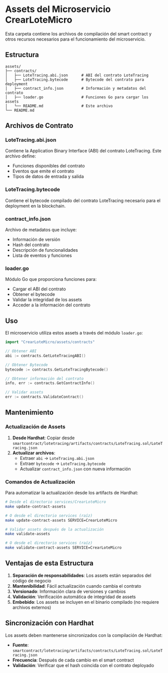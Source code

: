 # Assets del Microservicio CrearLoteMicro

Esta carpeta contiene los archivos de compilación del smart contract y otros recursos necesarios para el funcionamiento del microservicio.

## Estructura

```
assets/
├── contracts/
│   ├── LoteTracing.abi.json      # ABI del contrato LoteTracing
│   ├── LoteTracing.bytecode      # Bytecode del contrato para deployment
│   ├── contract_info.json        # Información y metadatos del contrato
│   ├── loader.go                 # Funciones Go para cargar los assets
│   └── README.md                 # Este archivo
└── README.md
```

## Archivos de Contrato

### LoteTracing.abi.json
Contiene la Application Binary Interface (ABI) del contrato LoteTracing. Este archivo define:
- Funciones disponibles del contrato
- Eventos que emite el contrato
- Tipos de datos de entrada y salida

### LoteTracing.bytecode
Contiene el bytecode compilado del contrato LoteTracing necesario para el deployment en la blockchain.

### contract_info.json
Archivo de metadatos que incluye:
- Información de versión
- Hash del contrato
- Descripción de funcionalidades
- Lista de eventos y funciones

### loader.go
Módulo Go que proporciona funciones para:
- Cargar el ABI del contrato
- Obtener el bytecode
- Validar la integridad de los assets
- Acceder a la información del contrato

## Uso

El microservicio utiliza estos assets a través del módulo `loader.go`:

```go
import "CrearLoteMicro/assets/contracts"

// Obtener ABI
abi := contracts.GetLoteTracingABI()

// Obtener Bytecode
bytecode := contracts.GetLoteTracingBytecode()

// Obtener información del contrato
info, err := contracts.GetContractInfo()

// Validar assets
err := contracts.ValidateContract()
```

## Mantenimiento

### Actualización de Assets

1. **Desde Hardhat**: Copiar desde `smartcontract/lotetracing/artifacts/contracts/LoteTracing.sol/LoteTracing.json`
2. **Actualizar archivos**:
   - Extraer `abi` → `LoteTracing.abi.json`
   - Extraer `bytecode` → `LoteTracing.bytecode`
   - Actualizar `contract_info.json` con nueva información

### Comandos de Actualización

Para automatizar la actualización desde los artifacts de Hardhat:

```bash
# Desde el directorio services/CrearLoteMicro
make update-contract-assets

# O desde el directorio services (raíz)
make update-contract-assets SERVICE=CrearLoteMicro

# Validar assets después de la actualización
make validate-assets

# O desde el directorio services (raíz)
make validate-contract-assets SERVICE=CrearLoteMicro
```

## Ventajas de esta Estructura

1. **Separación de responsabilidades**: Los assets están separados del código de negocio
2. **Mantenibilidad**: Fácil actualización cuando cambia el contrato
3. **Versionado**: Información clara de versiones y cambios
4. **Validación**: Verificación automática de integridad de assets
5. **Embebido**: Los assets se incluyen en el binario compilado (no requiere archivos externos)

## Sincronización con Hardhat

Los assets deben mantenerse sincronizados con la compilación de Hardhat:

- **Fuente**: `smartcontract/lotetracing/artifacts/contracts/LoteTracing.sol/LoteTracing.json`
- **Frecuencia**: Después de cada cambio en el smart contract
- **Validación**: Verificar que el hash coincida con el contrato deployado